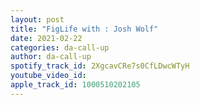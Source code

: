 ```yaml
---
layout: post
title: "FigLife with : Josh Wolf"
date: 2021-02-22
categories: da-call-up
author: da-call-up
spotify_track_id: 2XgcavCRe7s0CfLDwcWTyH
youtube_video_id: 
apple_track_id: 1000510202105
---
```

